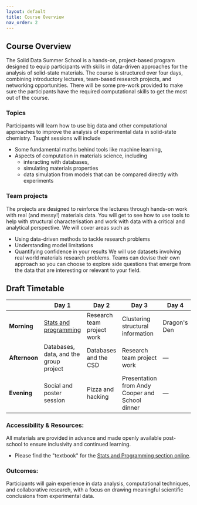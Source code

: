 ```yaml
---
layout: default
title: Course Overview
nav_order: 2
---
```


## Course Overview

The Solid Data Summer School is a hands-on, project-based program designed to equip participants with skills in data-driven approaches for the analysis of solid-state materials. The course is structured over four days, combining introductory lectures, team-based research projects, and networking opportunities. There will be some pre-work provided to make sure the participants have the required computational skills to get the most out of the course.

### Topics
Participants will learn how to use big data and other computational approaches to improve the analysis of experimental data in solid-state chemistry. Taught sessions will include
- Some fundamental maths behind tools like machine learning,
- Aspects of computation in materials science, including
	- interacting with databases,
	- simulating materials properties
	- data simulation from models that can be compared directly with experiments

### Team projects
The projects are designed to reinforce the lectures through hands-on work with real (and messy!) materials data. You will get to see how to use tools to help with structural characterisation and work with data with a critical and analytical perspective. We will cover areas such as
- Using data-driven methods to tackle research problems
- Understanding model limitations
- Quantifying confidence in your results
We will use datasets involving real world materials research problems. Teams can devise their own approach so you can choose to explore side questions that emerge from the data that are interesting or relevant to your field.

## Draft Timetable

|            | Day 1                     | Day 2                  | Day 3                  | Day 4               |
|------------|---------------------------|-------------------------|-------------------------|---------------------|
| **Morning**   | [Stats and programming](./stats-worksheet) | Research team project work | Clustering structural information | Dragon's Den |
| **Afternoon** | Databases, data, and the group project     | Databases and the CSD | Research team project work | — |
| **Evening**   | Social and poster session | Pizza and hacking       | Presentation from Andy Cooper and School dinner           | — |


### Accessibility & Resources:
All materials are provided in advance and made openly available post-school to ensure inclusivity and continued learning.

- Please find the "textbook" for the [Stats and Programming section online](https://bri-sc.github.io/special-topics-ai-ml/intro.html).

### Outcomes:
Participants will gain experience in data analysis, computational techniques, and collaborative research, with a focus on drawing meaningful scientific conclusions from experimental data.
